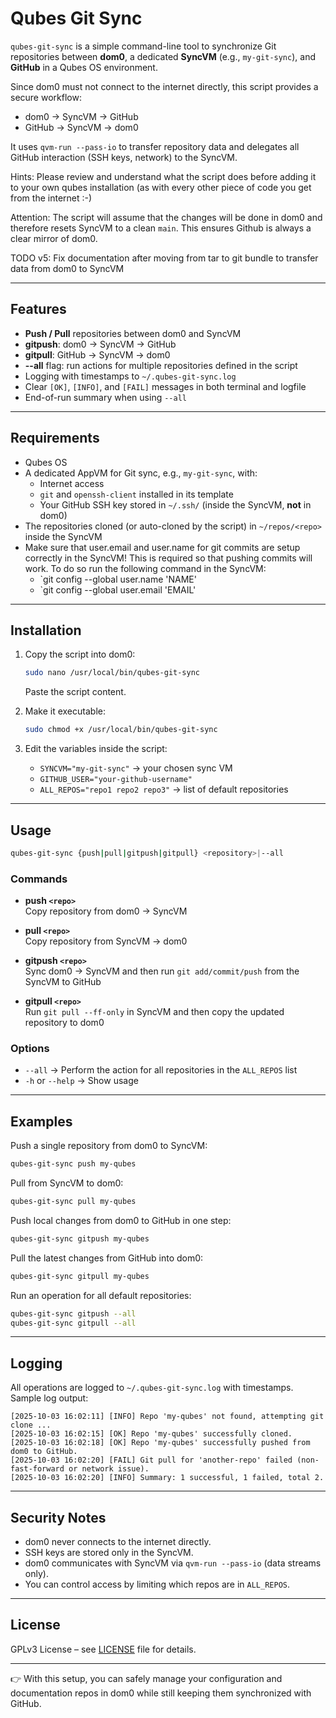 # Qubes Git Sync

`qubes-git-sync` is a simple command-line tool to synchronize Git repositories between **dom0**, a dedicated **SyncVM** (e.g., `my-git-sync`), and **GitHub** in a Qubes OS environment.  

Since dom0 must not connect to the internet directly, this script provides a secure workflow:  
- dom0 → SyncVM → GitHub  
- GitHub → SyncVM → dom0  

It uses `qvm-run --pass-io` to transfer repository data and delegates all GitHub interaction (SSH keys, network) to the SyncVM.  

Hints:
Please review and understand what the script does before adding it to your own qubes installation (as with every other piece of code you get from the internet :-)

Attention:
The script will assume that the changes will be done in dom0 and therefore resets SyncVM to a clean `main`. This ensures Github is always a clear mirror of dom0.

TODO v5: Fix documentation after moving from tar to git bundle to transfer data from dom0 to SyncVM

---

## Features

- **Push / Pull** repositories between dom0 and SyncVM  
- **gitpush**: dom0 → SyncVM → GitHub  
- **gitpull**: GitHub → SyncVM → dom0  
- **--all** flag: run actions for multiple repositories defined in the script  
- Logging with timestamps to `~/.qubes-git-sync.log`  
- Clear `[OK]`, `[INFO]`, and `[FAIL]` messages in both terminal and logfile  
- End-of-run summary when using `--all`  

---

## Requirements

- Qubes OS  
- A dedicated AppVM for Git sync, e.g., `my-git-sync`, with:
  - Internet access  
  - `git` and `openssh-client` installed in its template  
  - Your GitHub SSH key stored in `~/.ssh/` (inside the SyncVM, **not** in dom0)  
- The repositories cloned (or auto-cloned by the script) in `~/repos/<repo>` inside the SyncVM  
- Make sure that user.email and user.name for git commits are setup correctly in the SyncVM! This is required so that pushing commits will work. To do so run the following command in the SyncVM:  
  - `git config --global user.name 'NAME'
  - `git config --global user.email 'EMAIL'

---

## Installation

1. Copy the script into dom0:  

   ```bash
   sudo nano /usr/local/bin/qubes-git-sync
   ```

   Paste the script content.  

2. Make it executable:  

   ```bash
   sudo chmod +x /usr/local/bin/qubes-git-sync
   ```

3. Edit the variables inside the script:  
   - `SYNCVM="my-git-sync"` → your chosen sync VM  
   - `GITHUB_USER="your-github-username"`  
   - `ALL_REPOS="repo1 repo2 repo3"` → list of default repositories  

---

## Usage

```bash
qubes-git-sync {push|pull|gitpush|gitpull} <repository>|--all
```

### Commands

- **push `<repo>`**  
  Copy repository from dom0 → SyncVM  

- **pull `<repo>`**  
  Copy repository from SyncVM → dom0  

- **gitpush `<repo>`**  
  Sync dom0 → SyncVM and then run `git add/commit/push` from the SyncVM to GitHub  

- **gitpull `<repo>`**  
  Run `git pull --ff-only` in SyncVM and then copy the updated repository to dom0  

### Options

- `--all` → Perform the action for all repositories in the `ALL_REPOS` list  
- `-h` or `--help` → Show usage  

---

## Examples

Push a single repository from dom0 to SyncVM:  

```bash
qubes-git-sync push my-qubes
```

Pull from SyncVM to dom0:  

```bash
qubes-git-sync pull my-qubes
```

Push local changes from dom0 to GitHub in one step:  

```bash
qubes-git-sync gitpush my-qubes
```

Pull the latest changes from GitHub into dom0:  

```bash
qubes-git-sync gitpull my-qubes
```

Run an operation for all default repositories:  

```bash
qubes-git-sync gitpush --all
qubes-git-sync gitpull --all
```

---

## Logging

All operations are logged to `~/.qubes-git-sync.log` with timestamps.  
Sample log output:  

```
[2025-10-03 16:02:11] [INFO] Repo 'my-qubes' not found, attempting git clone ...
[2025-10-03 16:02:15] [OK] Repo 'my-qubes' successfully cloned.
[2025-10-03 16:02:18] [OK] Repo 'my-qubes' successfully pushed from dom0 to GitHub.
[2025-10-03 16:02:20] [FAIL] Git pull for 'another-repo' failed (non-fast-forward or network issue).
[2025-10-03 16:02:20] [INFO] Summary: 1 successful, 1 failed, total 2.
```

---

## Security Notes

- dom0 never connects to the internet directly.  
- SSH keys are stored only in the SyncVM.  
- dom0 communicates with SyncVM via `qvm-run --pass-io` (data streams only).  
- You can control access by limiting which repos are in `ALL_REPOS`.  

---

## License

GPLv3 License – see [LICENSE](LICENSE) file for details.  

---

👉 With this setup, you can safely manage your configuration and documentation repos in dom0 while still keeping them synchronized with GitHub.  
